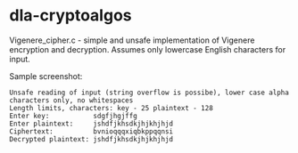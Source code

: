 # dla-cryptoalgos

Vigenere_cipher.c - simple and unsafe implementation of Vigenere encryption and decryption. 
Assumes only lowercase English characters for input.

Sample screenshot:
```
Unsafe reading of input (string overflow is possibe), lower case alpha characters only, no whitespaces
Length limits, characters: key - 25 plaintext - 128
Enter key:           sdgfjhgjffg
Enter plaintext:     jshdfjkhsdkjhjkhjhjd
Ciphertext:          bvnioqqqxiqbkppqqnsi
Decrypted plaintext: jshdfjkhsdkjhjkhjhjd
```
